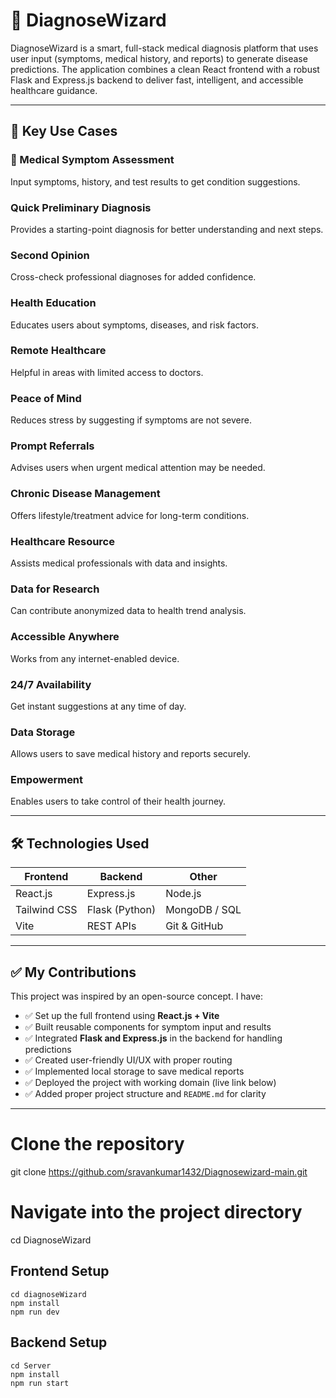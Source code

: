 # 🧠 DiagnoseWizard

DiagnoseWizard is a smart, full-stack medical diagnosis platform that uses user input (symptoms, medical history, and reports) to generate disease predictions. The application combines a clean React frontend with a robust Flask and Express.js backend to deliver fast, intelligent, and accessible healthcare guidance.

---

## 🌟 Key Use Cases

### 🔬 Medical Symptom Assessment
Input symptoms, history, and test results to get condition suggestions.

###  Quick Preliminary Diagnosis
Provides a starting-point diagnosis for better understanding and next steps.

###  Second Opinion
Cross-check professional diagnoses for added confidence.

###  Health Education
Educates users about symptoms, diseases, and risk factors.

###  Remote Healthcare
Helpful in areas with limited access to doctors.

###  Peace of Mind
Reduces stress by suggesting if symptoms are not severe.

###  Prompt Referrals
Advises users when urgent medical attention may be needed.

###  Chronic Disease Management
Offers lifestyle/treatment advice for long-term conditions.

###  Healthcare Resource
Assists medical professionals with data and insights.

###  Data for Research
Can contribute anonymized data to health trend analysis.

###  Accessible Anywhere
Works from any internet-enabled device.

###  24/7 Availability
Get instant suggestions at any time of day.

###  Data Storage
Allows users to save medical history and reports securely.

###  Empowerment
Enables users to take control of their health journey.

---

## 🛠️ Technologies Used

| Frontend     | Backend       | Other        |
|--------------|---------------|--------------|
| React.js     | Express.js    | Node.js      |
| Tailwind CSS | Flask (Python)| MongoDB / SQL|
| Vite         | REST APIs     | Git & GitHub |

---

## ✅ My Contributions

This project was inspired by an open-source concept. I have:

- ✅ Set up the full frontend using **React.js + Vite**
- ✅ Built reusable components for symptom input and results
- ✅ Integrated **Flask and Express.js** in the backend for handling predictions
- ✅ Created user-friendly UI/UX with proper routing
- ✅ Implemented local storage to save medical reports
- ✅ Deployed the project with working domain (live link below)
- ✅ Added proper project structure and `README.md` for clarity

---

# Clone the repository
git clone https://github.com/sravankumar1432/Diagnosewizard-main.git

# Navigate into the project directory
cd DiagnoseWizard

## Frontend Setup
 `cd diagnoseWizard ` <br>
 `npm install` <br>
 `npm run dev` <br>
## Backend Setup
 `cd Server` <br>
 `npm install` <br>
 `npm run start` <br>



 

